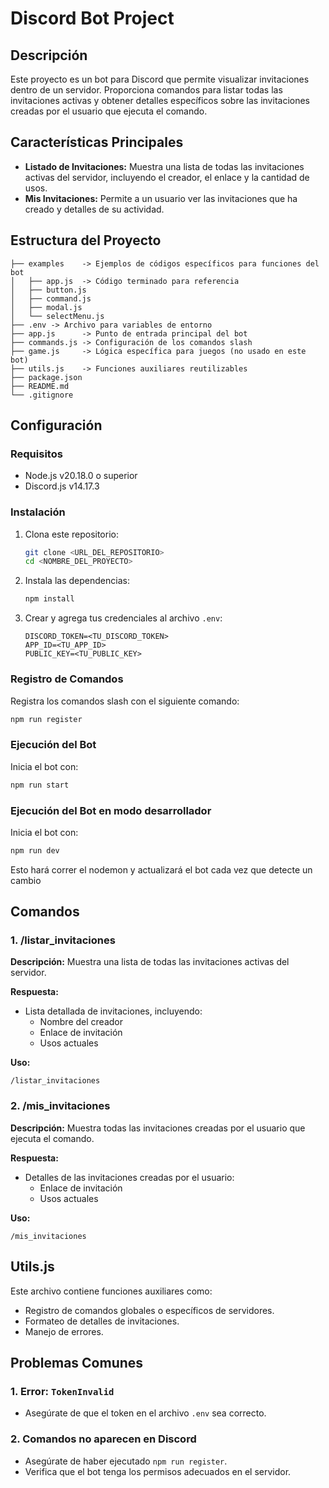 # Discord Bot Project

## Descripción
Este proyecto es un bot para Discord que permite visualizar invitaciones dentro de un servidor. Proporciona comandos para listar todas las invitaciones activas y obtener detalles específicos sobre las invitaciones creadas por el usuario que ejecuta el comando.

## Características Principales
- **Listado de Invitaciones:** Muestra una lista de todas las invitaciones activas del servidor, incluyendo el creador, el enlace y la cantidad de usos.
- **Mis Invitaciones:** Permite a un usuario ver las invitaciones que ha creado y detalles de su actividad.

## Estructura del Proyecto
```plaintext
├── examples    -> Ejemplos de códigos específicos para funciones del bot
│   ├── app.js  -> Código terminado para referencia
│   ├── button.js
│   ├── command.js
│   ├── modal.js
│   └── selectMenu.js
├── .env -> Archivo para variables de entorno
├── app.js      -> Punto de entrada principal del bot
├── commands.js -> Configuración de los comandos slash
├── game.js     -> Lógica específica para juegos (no usado en este bot)
├── utils.js    -> Funciones auxiliares reutilizables
├── package.json
├── README.md
└── .gitignore
```

## Configuración

### Requisitos
- Node.js v20.18.0 o superior
- Discord.js v14.17.3

### Instalación
1. Clona este repositorio:
   ```bash
   git clone <URL_DEL_REPOSITORIO>
   cd <NOMBRE_DEL_PROYECTO>
   ```
2. Instala las dependencias:
   ```bash
   npm install
   ```

4. Crear y agrega tus credenciales al archivo `.env`:
   ```plaintext
   DISCORD_TOKEN=<TU_DISCORD_TOKEN>
   APP_ID=<TU_APP_ID>
   PUBLIC_KEY=<TU_PUBLIC_KEY>
   ```

### Registro de Comandos
Registra los comandos slash con el siguiente comando:
```bash
npm run register
```

### Ejecución del Bot
Inicia el bot con:
```bash
npm run start
```

### Ejecución del Bot en modo desarrollador
Inicia el bot con:
```bash
npm run dev
```
Esto hará correr el nodemon y actualizará el bot cada vez que detecte un cambio

## Comandos

### 1. /listar_invitaciones
**Descripción:** Muestra una lista de todas las invitaciones activas del servidor.

**Respuesta:**
- Lista detallada de invitaciones, incluyendo:
  - Nombre del creador
  - Enlace de invitación
  - Usos actuales

**Uso:**
```plaintext
/listar_invitaciones
```

### 2. /mis_invitaciones
**Descripción:** Muestra todas las invitaciones creadas por el usuario que ejecuta el comando.

**Respuesta:**
- Detalles de las invitaciones creadas por el usuario:
  - Enlace de invitación
  - Usos actuales

**Uso:**
```plaintext
/mis_invitaciones
```

## Utils.js
Este archivo contiene funciones auxiliares como:
- Registro de comandos globales o específicos de servidores.
- Formateo de detalles de invitaciones.
- Manejo de errores.

## Problemas Comunes

### 1. Error: `TokenInvalid`
- Asegúrate de que el token en el archivo `.env` sea correcto.

### 2. Comandos no aparecen en Discord
- Asegúrate de haber ejecutado `npm run register`.
- Verifica que el bot tenga los permisos adecuados en el servidor.
